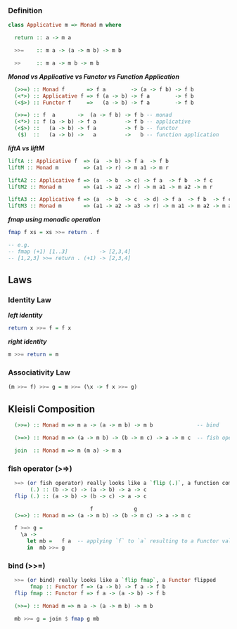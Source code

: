 ### Definition
```haskell
class Applicative m => Monad m where

  return :: a -> m a

  >>=    :: m a -> (a -> m b) -> m b

  >>     :: m a -> m b -> m b
```

***Monad vs Applicative vs Functor vs Function Application***
```haskell
  (>>=) :: Monad f       => f a        -> (a -> f b) -> f b
  (<*>) :: Applicative f => f (a -> b) -> f a        -> f b
  (<$>) :: Functor f     =>   (a -> b) -> f a        -> f b

  (>>=) :: f  a       ->  (a -> f b) -> f b -- monad
  (<*>) :: f (a -> b) -> f a         -> f b -- applicative
  (<$>) ::   (a -> b) -> f a         -> f b -- functor
   ($)  ::   (a -> b) ->   a         ->   b -- function application
```

***liftA vs liftM***
```haskell
liftA :: Applicative f  => (a  -> b) -> f a  -> f b
liftM :: Monad m        => (a1 -> r) -> m a1 -> m r

liftA2 :: Applicative f => (a  -> b  -> c) -> f a  -> f b  -> f c
liftM2 :: Monad m       => (a1 -> a2 -> r) -> m a1 -> m a2 -> m r

liftA3 :: Applicative f => (a  -> b  -> c  -> d) -> f a  -> f b  -> f c  -> f d
liftM3 :: Monad m       => (a1 -> a2 -> a3 -> r) -> m a1 -> m a2 -> m a3 -> m r
```

***fmap using monadic operation***
```haskell
fmap f xs = xs >>= return . f

-- e.g.
-- fmap (+1) [1..3]          -> [2,3,4]
-- [1,2,3] >>= return . (+1) -> [2,3,4]
```

## Laws

### Identity Law

***left identity***
```haskell
return x >>= f = f x
```

***right identity***
```haskell
m >>= return = m
```

### Associativity Law

```haskell
(m >>= f) >>= g = m >>= (\x -> f x >>= g)
```

## Kleisli Composition
```haskell
  (>>=) :: Monad m => m a -> (a -> m b) -> m b              -- bind

  (>=>) :: Monad m => (a -> m b) -> (b -> m c) -> a -> m c  -- fish operator

  join  :: Monad m => m (m a) -> m a

```

### fish operator (>=>) ###
```haskell
  >=> (or fish operator) really looks like a `flip (.)`, a function composition flipped
       (.) :: (b -> c) -> (a -> b) -> a -> c
  flip (.) :: (a -> b) -> (b -> c) -> a -> c

                          f             g
  (>=>) :: Monad m => (a -> m b) -> (b -> m c) -> a -> m c

  f >=> g =
    \a ->
      let mb =   f a  -- applying `f` to `a` resulting to a Functor value `mb`
      in  mb >>= g
```

### bind (>>=) ###
```haskell
  >>= (or bind) really looks like a `flip fmap`, a Functor flipped
       fmap :: Functor f => (a -> b) -> f a -> f b
  flip fmap :: Functor f => f a -> (a -> b) -> f b

  (>>=) :: Monad m => m a -> (a -> m b) -> m b

  mb >>= g = join $ fmap g mb
```

